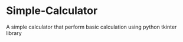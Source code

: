 # Simple-Calculator
A simple calculator that perform basic calculation using python tkinter library
